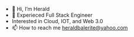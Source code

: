 - 👋 Hi, I’m Herald
- 👀 Experieced Full Stack Engineer
- Interested in Cloud, IOT, and Web 3.0
- 📫 How to reach me heraldbalerite@yahoo.com


<!---
heralddsb/heralddsb is a ✨ special ✨ repository because its `README.md` (this file) appears on your GitHub profile.
You can click the Preview link to take a look at your changes.
--->
